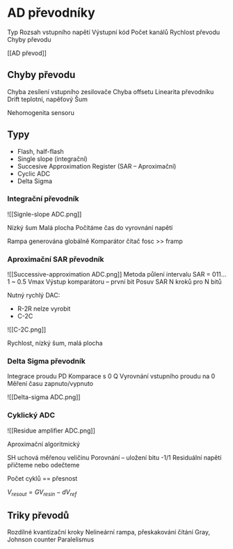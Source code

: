 # AD převodníky
Typ
Rozsah vstupního napětí
Výstupní kód
Počet kanálů
Rychlost převodu
Chyby převodu

[[AD převod]]
## Chyby převodu
Chyba zesílení vstupního zesilovače
Chyba offsetu
Linearita převodníku
Drift teplotní, napěťový
Šum

Nehomogenita sensoru

## Typy
- Flash, half-flash
- Single slope (integrační)
- Succesive Approximation Register (SAR – Aproximační)
- Cyclic ADC
- Delta Sigma

### Integrační převodník
![[Signle-slope ADC.png]]

Nízký šum
Malá plocha
Počítáme čas do vyrovnání napětí

Rampa generována globálně
Komparátor
čítač
fosc >> framp

### Aproximační SAR převodník
![[Successive-approximation ADC.png]]
Metoda půlení intervalu
SAR = 011…1 ~  0.5 Vmax
Výstup komparátoru – první bit
Posuv SAR
N kroků pro N bitů

Nutný rychlý DAC:
- R-2R nelze vyrobit
- C-2C

![[C-2C.png]]

Rychlost, nízký šum, malá plocha

### Delta Sigma převodník
Integrace proudu PD
Komparace s 0
Q Vyrovnání vstupního proudu na 0
Měření času zapnuto/vypnuto

![[Delta-sigma ADC.png]]

### Cyklický ADC
![[Residue amplifier ADC.png]]

Aproximační algoritmický

SH uchová měřenou veličinu
Porovnání – uložení bitu -1/1
Residuální napětí přičteme nebo odečteme

Počet cyklů == přesnost

$V_{resout} = GV_{resin} - dV_{ref}$ 

## Triky převodů
Rozdílné kvantizační kroky
Nelineární rampa, přeskakování čítání
Gray, Johnson counter
Paralelismus